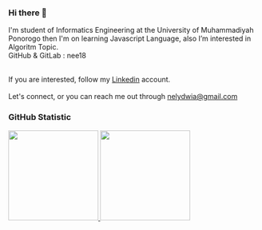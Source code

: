 ### Hi there 👋
I'm student of Informatics Engineering at the University of Muhammadiyah Ponorogo then I'm on learning Javascript Language, also I’m interested in Algoritm Topic. 
<br>GitHub & GitLab : nee18</br>

<br>If you are interested, follow my [Linkedin](https://www.linkedin.com/in/nely-dwi-agustin-623447231/) account.</br>
<br>Let's connect, or you can reach me out through nelydwia@gmail.com

<!--
**nee18/nee18** is a ✨ _special_ ✨ repository because its `README.md` (this file) appears on your GitHub profile.

Here are some ideas to get you started:

- 🔭 I’m currently working on ...
- 🌱 I’m currently learning ...
- 👯 I’m looking to collaborate on ...
- 🤔 I’m looking for help with ...
- 💬 Ask me about ...
- 📫 How to reach me: ...
- 😄 Pronouns: ...
- ⚡ Fun fact: ...
-->
### GitHub Statistic
<p align="left">
<a href="https://github.com/nee18">
  <img height="180em" src="https://github-readme-stats-eight-theta.vercel.app/api?username=nee18&show_icons=true&theme=algolia&include_all_commits=true&count_private=true"/>
  <img height="180em" src="https://github-readme-stats-eight-theta.vercel.app/api/top-langs/?username=Nee18&layout=compact&langs_count=8&theme=algolia"/>
</a>
</p>
